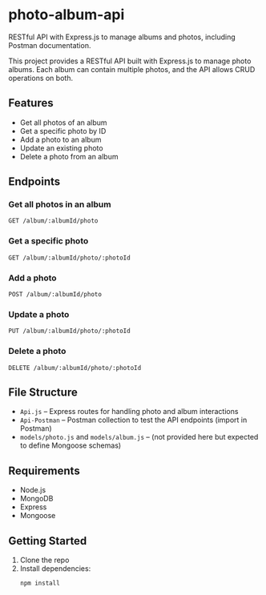 # photo-album-api
RESTful API with Express.js to manage albums and photos, including Postman documentation.

This project provides a RESTful API built with Express.js to manage photo albums. Each album can contain multiple photos, and the API allows CRUD operations on both.

## Features
- Get all photos of an album
- Get a specific photo by ID
- Add a photo to an album
- Update an existing photo
- Delete a photo from an album

## Endpoints

### Get all photos in an album
`GET /album/:albumId/photo`

### Get a specific photo
`GET /album/:albumId/photo/:photoId`

### Add a photo
`POST /album/:albumId/photo`

### Update a photo
`PUT /album/:albumId/photo/:photoId`

### Delete a photo
`DELETE /album/:albumId/photo/:photoId`

## File Structure
- `Api.js` – Express routes for handling photo and album interactions
- `Api-Postman` – Postman collection to test the API endpoints (import in Postman)
- `models/photo.js` and `models/album.js` – (not provided here but expected to define Mongoose schemas)

## Requirements
- Node.js
- MongoDB
- Express
- Mongoose

## Getting Started
1. Clone the repo
2. Install dependencies:
   ```bash
   npm install
